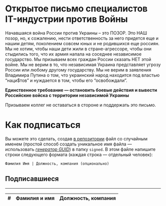# Открытое письмо специалистов IT-индустрии против Войны

Начавшаяся война России против Украины – это ПОЗОР.
Это НАШ позор, но, к сожалению, нести ответственность за него придется еще и нашим детям, поколением совсем юных и не родившихся еще россиян. Мы не хотим, чтобы наши дети жили в стране-агрессоре, чтобы они стыдились того, что их армия напала на соседнее независимое государство. Мы призываем всех граждан России сказать НЕТ этой войне.
Мы не верим в то, что независимая Украина представляет угрозу России или любому другому государству. Мы не верим в заявления Владимира Путина о том, что украинский народ находится под властью “наци$тов” и нуждается в том, чтобы его “освобождали”.

**Единственное требование — остановить боевые действия и вывести Российские войска с территории независимой Украины**

Призываем коллег не оставаться в стороне и поддержать это письмо.

# Как подписаться

Вы можете это сделать, создав [в репозитории](https://github.com/developers-against-war/stopwar2022) файл со случайным именем (простой способ создать уникальное имя файла — использовать *[генератор GUID](https://www.guidgenerator.com/online-guid-generator.aspx)*) в папку `signed`. В этом файле напишите строки
следующего формата (каждая строка — отдельный человек):
```
Фамилия Имя | Должность, компания (опционально)
```
## Подписавшиеся
***

| #    | Фамилия и имя                      |  Должность, компания                    |
|------|------------------------------------|-----------------------------------------|
<!-- Signed -->
